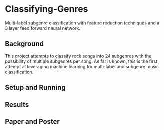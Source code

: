 # Classifying-Genres

Multi-label subgenre classification with feature reduction techniques and a 3 layer feed forward neural network. 

## Background ##

This project attempts to classify rock songs into 24 subgenres with the possibility of multiple subgenres per song. As far is known, this is the first attempt at leveraging machine learning for multi-label and subgenre music classification.

## Setup and Running ##



## Results ##



## Paper and Poster ##

